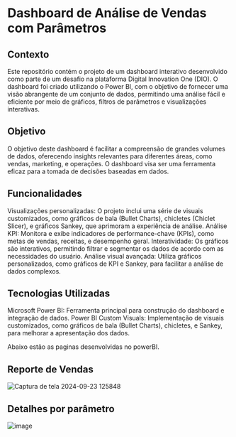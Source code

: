 # Dashboard de Análise de Vendas com Parâmetros

## Contexto
Este repositório contém o projeto de um dashboard interativo desenvolvido como parte de um desafio na plataforma Digital Innovation One (DIO). O dashboard foi criado utilizando o Power BI, com o objetivo de fornecer uma visão abrangente de um conjunto de dados, permitindo uma análise fácil e eficiente por meio de gráficos, filtros de parâmetros e visualizações interativas.

## Objetivo
O objetivo deste dashboard é facilitar a compreensão de grandes volumes de dados, oferecendo insights relevantes para diferentes áreas, como vendas, marketing, e operações. O dashboard visa ser uma ferramenta eficaz para a tomada de decisões baseadas em dados.

## Funcionalidades
Visualizações personalizadas: O projeto inclui uma série de visuais customizados, como gráficos de bala (Bullet Charts), chicletes (Chiclet Slicer), e gráficos Sankey, que aprimoram a experiência de análise. Análise KPI: Monitora e exibe indicadores de performance-chave (KPIs), como metas de vendas, receitas, e desempenho geral. Interatividade: Os gráficos são interativos, permitindo filtrar e segmentar os dados de acordo com as necessidades do usuário. Análise visual avançada: Utiliza gráficos personalizados, como gráficos de KPI e Sankey, para facilitar a análise de dados complexos.

## Tecnologias Utilizadas
Microsoft Power BI: Ferramenta principal para construção do dashboard e integração de dados. Power BI Custom Visuals: Implementação de visuais customizados, como gráficos de bala (Bullet Charts), chicletes, e Sankey, para melhorar a apresentação dos dados.

Abaixo estão as paginas desenvolvidas no powerBI.

## Reporte de Vendas
![Captura de tela 2024-09-23 125848](https://github.com/user-attachments/assets/54c4c928-96fb-46ab-b913-2fd8ed7b6aa7)

## Detalhes por parâmetro
![image](https://github.com/user-attachments/assets/4dede1be-7443-4132-8eda-cdadd514a494)
